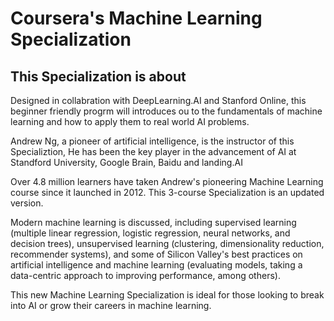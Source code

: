  # Coursera's Machine Learning Specialization
## This Specialization is about

Designed in collabration with DeepLearning.AI and Stanford Online, this beginner friendly progrm will introduces ou to the fundamentals of machine learning and how to apply them to real world AI problems.

Andrew Ng, a pioneer of artificial intelligence, is the instructor of this Specializtion, He has been the key player in the advancement of AI at Standford University, Google Brain, Baidu and landing.AI

Over 4.8 million learners have taken Andrew's pioneering Machine Learning course since it launched in 2012. This 3-course Specialization is an updated version.

Modern machine learning is discussed, including supervised learning (multiple linear regression, logistic regression, neural networks, and decision trees), unsupervised learning (clustering, dimensionality reduction, recommender systems), and some of Silicon Valley's best practices on artificial intelligence and machine learning (evaluating models, taking a data-centric approach to improving performance, among others).

This new Machine Learning Specialization is ideal for those looking to break into AI or grow their careers in machine learning.
